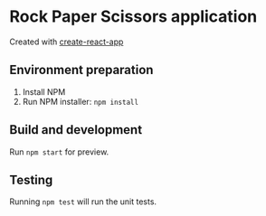 # Rock Paper Scissors application

Created with [create-react-app](https://github.com/facebook/create-react-app)

## Environment preparation

1. Install NPM
2. Run NPM installer: `npm install`

## Build and development

Run `npm start` for preview.

## Testing

Running `npm test` will run the unit tests.
